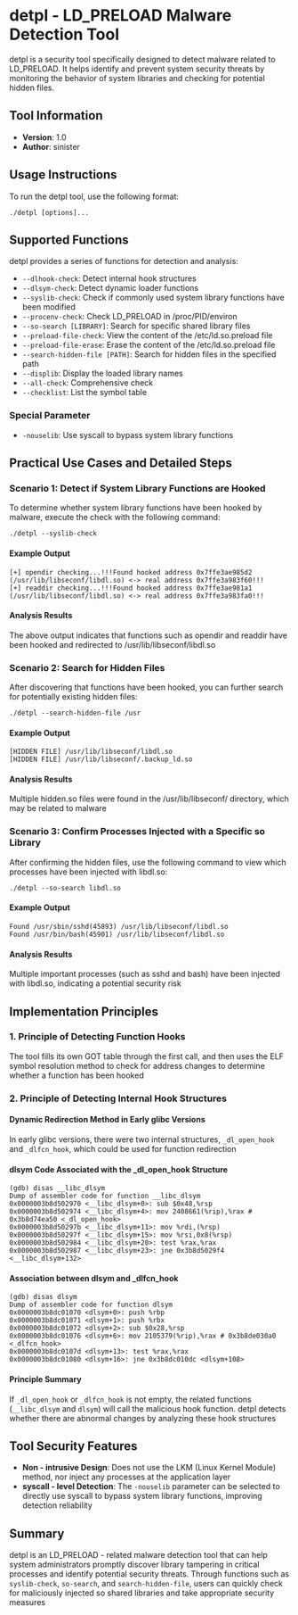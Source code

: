 # detpl - LD_PRELOAD Malware Detection Tool
detpl is a security tool specifically designed to detect malware related to LD_PRELOAD. It helps identify and prevent system security threats by monitoring the behavior of system libraries and checking for potential hidden files.

## Tool Information
- **Version**: 1.0
- **Author**: sinister

## Usage Instructions
To run the detpl tool, use the following format:
```
./detpl [options]...
```

## Supported Functions
detpl provides a series of functions for detection and analysis:
- `--dlhook-check`: Detect internal hook structures
- `--dlsym-check`: Detect dynamic loader functions
- `--syslib-check`: Check if commonly used system library functions have been modified
- `--procenv-check`: Check LD_PRELOAD in /proc/PID/environ
- `--so-search [LIBRARY]`: Search for specific shared library files
- `--preload-file-check`: View the content of the /etc/ld.so.preload file
- `--preload-file-erase`: Erase the content of the /etc/ld.so.preload file
- `--search-hidden-file [PATH]`: Search for hidden files in the specified path
- `--displib`: Display the loaded library names
- `--all-check`: Comprehensive check
- `--checklist`: List the symbol table

### Special Parameter
- `-nouselib`: Use syscall to bypass system library functions

## Practical Use Cases and Detailed Steps
### Scenario 1: Detect if System Library Functions are Hooked
To determine whether system library functions have been hooked by malware, execute the check with the following command:
```
./detpl --syslib-check
```
#### Example Output
```
[+] opendir checking...!!!Found hooked address 0x7ffe3ae985d2 (/usr/lib/libseconf/libdl.so) <-> real address 0x7ffe3a983f60!!!
[+] readdir checking...!!!Found hooked address 0x7ffe3ae981a1 (/usr/lib/libseconf/libdl.so) <-> real address 0x7ffe3a983fa0!!!
```
#### Analysis Results
The above output indicates that functions such as opendir and readdir have been hooked and redirected to /usr/lib/libseconf/libdl.so

### Scenario 2: Search for Hidden Files
After discovering that functions have been hooked, you can further search for potentially existing hidden files:
```
./detpl --search-hidden-file /usr
```
#### Example Output
```
[HIDDEN FILE] /usr/lib/libseconf/libdl.so
[HIDDEN FILE] /usr/lib/libseconf/.backup_ld.so
```
#### Analysis Results
Multiple hidden.so files were found in the /usr/lib/libseconf/ directory, which may be related to malware

### Scenario 3: Confirm Processes Injected with a Specific so Library
After confirming the hidden files, use the following command to view which processes have been injected with libdl.so:
```
./detpl --so-search libdl.so
```
#### Example Output
```
Found /usr/sbin/sshd(45893) /usr/lib/libseconf/libdl.so
Found /usr/bin/bash(45901) /usr/lib/libseconf/libdl.so
```
#### Analysis Results
Multiple important processes (such as sshd and bash) have been injected with libdl.so, indicating a potential security risk

## Implementation Principles
### 1. Principle of Detecting Function Hooks
The tool fills its own GOT table through the first call, and then uses the ELF symbol resolution method to check for address changes to determine whether a function has been hooked

### 2. Principle of Detecting Internal Hook Structures
#### Dynamic Redirection Method in Early glibc Versions
In early glibc versions, there were two internal structures, `_dl_open_hook` and `_dlfcn_hook`, which could be used for function redirection

#### dlsym Code Associated with the _dl_open_hook Structure
```
(gdb) disas __libc_dlsym
Dump of assembler code for function __libc_dlsym
0x0000003b8d502970 <__libc_dlsym+0>: sub $0x48,%rsp
0x0000003b8d502974 <__libc_dlsym+4>: mov 2408661(%rip),%rax # 0x3b8d74ea50 <_dl_open_hook>
0x0000003b8d50297b <__libc_dlsym+11>: mov %rdi,(%rsp)
0x0000003b8d50297f <__libc_dlsym+15>: mov %rsi,0x8(%rsp)
0x0000003b8d502984 <__libc_dlsym+20>: test %rax,%rax
0x0000003b8d502987 <__libc_dlsym+23>: jne 0x3b8d5029f4 <__libc_dlsym+132>
```

#### Association between dlsym and _dlfcn_hook
```
(gdb) disas dlsym
Dump of assembler code for function dlsym
0x0000003b8dc01070 <dlsym+0>: push %rbp
0x0000003b8dc01071 <dlsym+1>: push %rbx
0x0000003b8dc01072 <dlsym+2>: sub $0x28,%rsp
0x0000003b8dc01076 <dlsym+6>: mov 2105379(%rip),%rax # 0x3b8de030a0 <_dlfcn_hook>
0x0000003b8dc0107d <dlsym+13>: test %rax,%rax
0x0000003b8dc01080 <dlsym+16>: jne 0x3b8dc010dc <dlsym+108>
```
#### Principle Summary
If `_dl_open_hook` or `_dlfcn_hook` is not empty, the related functions (`__libc_dlsym` and `dlsym`) will call the malicious hook function. detpl detects whether there are abnormal changes by analyzing these hook structures

## Tool Security Features
- **Non - intrusive Design**: Does not use the LKM (Linux Kernel Module) method, nor inject any processes at the application layer
- **syscall - level Detection**: The `-nouselib` parameter can be selected to directly use syscall to bypass system library functions, improving detection reliability

## Summary
detpl is an LD_PRELOAD - related malware detection tool that can help system administrators promptly discover library tampering in critical processes and identify potential security threats. Through functions such as `syslib-check`, `so-search`, and `search-hidden-file`, users can quickly check for maliciously injected so shared libraries and take appropriate security measures
